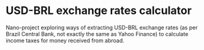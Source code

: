 # USD-BRL exchange rates calculator

Nano-project exploring ways of extracting USD-BRL exchange rates (as per Brazil Central Bank, not exactly the same as Yahoo Finance) to calculate income taxes for money received from abroad.
